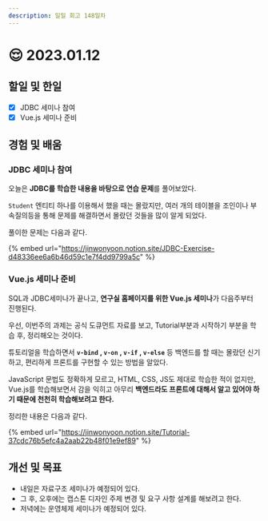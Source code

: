 ```yaml
---
description: 일일 회고 148일차
---
```


# 😌 2023.01.12

## 할일 및 한일&#x20;

* [x] JDBC 세미나 참여&#x20;
* [x] Vue.js 세미나 준비&#x20;

## 경험 및 배움&#x20;

### JDBC 세미나 참여&#x20;

오늘은 **JDBC를 학습한 내용을 바탕으로 연습 문제**를 풀어보았다.

`Student` 엔티티 하나를 이용해서 했을 때는 몰랐지만, 여러 개의 테이블을 조인이나 부속질의등을 통해 문제를 해결하면서 몰랐던 것들을 많이 알게 되었다.

풀이한 문제는 다음과 같다.

{% embed url="https://jinwonyoon.notion.site/JDBC-Exercise-d48336ee6a6b46d59c1e7f4dd9799a5c" %}

### Vue.js 세미나 준비&#x20;

SQL과 JDBC세미나가 끝나고, **연구실 홈페이지를 위한 Vue.js 세미나**가 다음주부터 진행된다.

우선, 이번주의 과제는 공식 도큐먼트 자료를 보고, Tutorial부분과 시작하기 부분을 학습 후, 정리해오는 것이다.

튜토리얼을 학습하면서 **`v-bind` , `v-on` , `v-if` , `v-else`** 등 백엔드를 할 때는 몰랐던 신기하고, 편리하게 프론트를 구현할 수 있는 방법을 알았다.

JavaScript 문법도 정확하게 모르고, HTML, CSS, JS도 제대로 학습한 적이 없지만, Vue.js를 학습해보면서 감을 익히고 아무리 **백엔드라도 프론트에 대해서 알고 있어야 하기 때문에 천천히 학습해보려고 한다.**

정리한 내용은 다음과 같다.

{% embed url="https://jinwonyoon.notion.site/Tutorial-37cdc76b5efc4a2aab22b48f01e9ef89" %}

## 개선 및 목표&#x20;

* 내일은 자료구조 세미나가 예정되어 있다.&#x20;
* 그 후, 오후에는 캡스톤 디자인 주제 변경 및 요구 사항 설계를 해보려고 한다.&#x20;
* 저녁에는 운영체제 세미나가 예정되어 있다.&#x20;
